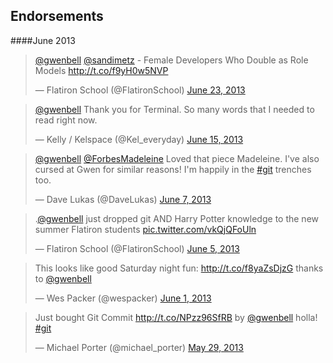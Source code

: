 Endorsements
------------

####June 2013

<blockquote class="twitter-tweet"><p><a href="https://twitter.com/gwenbell">@gwenbell</a> <a href="https://twitter.com/sandimetz">@sandimetz</a> - Female Developers Who Double as Role Models <a href="http://t.co/f9yH0w5NVP">http://t.co/f9yH0w5NVP</a></p>&mdash; Flatiron School (@FlatironSchool) <a href="https://twitter.com/FlatironSchool/statuses/348620521409232897">June 23, 2013</a></blockquote>
<script async src="//platform.twitter.com/widgets.js" charset="utf-8"></script>

<blockquote class="twitter-tweet" data-conversation="none" data-partner="tweetdeck"><p><a href="https://twitter.com/gwenbell">@gwenbell</a> Thank you for Terminal. So many words that I needed to read right now.</p>&mdash; Kelly / Kelspace  (@Kel_everyday) <a href="https://twitter.com/Kel_everyday/statuses/345926769397862401">June 15, 2013</a></blockquote>
<script async src="//platform.twitter.com/widgets.js" charset="utf-8"></script>

<blockquote class="twitter-tweet" data-partner="tweetdeck"><p><a href="https://twitter.com/gwenbell">@gwenbell</a> <a href="https://twitter.com/ForbesMadeleine">@ForbesMadeleine</a> Loved that piece Madeleine. I&#39;ve also cursed at Gwen for similar reasons! I&#39;m happily in the <a href="https://twitter.com/search?q=%23git&amp;src=hash">#git</a> trenches too.</p>&mdash; Dave Lukas (@DaveLukas) <a href="https://twitter.com/DaveLukas/statuses/343091382216433667">June 7, 2013</a></blockquote>
<script async src="//platform.twitter.com/widgets.js" charset="utf-8"></script>

<blockquote class="twitter-tweet" data-partner="tweetdeck"><p>.<a href="https://twitter.com/gwenbell">@gwenbell</a> just dropped git AND Harry Potter knowledge to the new summer Flatiron students <a href="http://t.co/vkQjQFoUln">pic.twitter.com/vkQjQFoUln</a></p>&mdash; Flatiron School (@FlatironSchool) <a href="https://twitter.com/FlatironSchool/statuses/342352624194027520">June 5, 2013</a></blockquote>
<script async src="//platform.twitter.com/widgets.js" charset="utf-8"></script>

<blockquote class="twitter-tweet" data-partner="tweetdeck"><p>This looks like good Saturday night fun: <a href="http://t.co/f8yaZsDjzG">http://t.co/f8yaZsDjzG</a> thanks to <a href="https://twitter.com/gwenbell">@gwenbell</a></p>&mdash; Wes Packer (@wespacker) <a href="https://twitter.com/wespacker/statuses/340904945622609920">June 1, 2013</a></blockquote>
<script async src="//platform.twitter.com/widgets.js" charset="utf-8"></script>

<blockquote class="twitter-tweet" data-partner="tweetdeck"><p>Just bought Git Commit <a href="http://t.co/NPzz96SfRB">http://t.co/NPzz96SfRB</a> by <a href="https://twitter.com/gwenbell">@gwenbell</a> holla! <a href="https://twitter.com/search?q=%23git&amp;src=hash">#git</a></p>&mdash; Michael Porter (@michael_porter) <a href="https://twitter.com/michael_porter/statuses/339538668509343745">May 29, 2013</a></blockquote>
<script async src="//platform.twitter.com/widgets.js" charset="utf-8"></script>